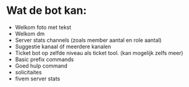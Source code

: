# Wat de bot kan:
- Welkom foto met tekst
- Welkom dm
- Server stats channels (zoals member aantal en role aantal)
- Suggestie kanaal óf meerdere kanalen
- Ticket bot op zelfde niveau als ticket tool. (kan mogelijk zelfs meer)
- Basic prefix commands
- Goed hulp command
- solicitaites
- fivem server stats
